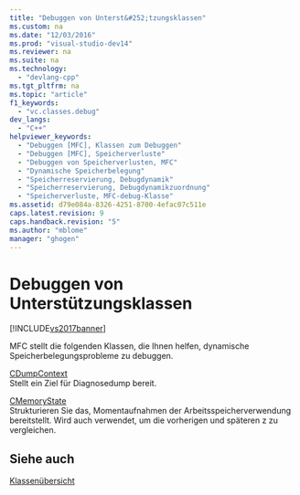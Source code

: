 ```yaml
---
title: "Debuggen von Unterst&#252;tzungsklassen"
ms.custom: na
ms.date: "12/03/2016"
ms.prod: "visual-studio-dev14"
ms.reviewer: na
ms.suite: na
ms.technology: 
  - "devlang-cpp"
ms.tgt_pltfrm: na
ms.topic: "article"
f1_keywords: 
  - "vc.classes.debug"
dev_langs: 
  - "C++"
helpviewer_keywords: 
  - "Debuggen [MFC], Klassen zum Debuggen"
  - "Debuggen [MFC], Speicherverluste"
  - "Debuggen von Speicherverlusten, MFC"
  - "Dynamische Speicherbelegung"
  - "Speicherreservierung, Debugdynamik"
  - "Speicherreservierung, Debugdynamikzuordnung"
  - "Speicherverluste, MFC-debug-Klasse"
ms.assetid: d79e084a-8326-4251-8700-4efac07c511e
caps.latest.revision: 9
caps.handback.revision: "5"
ms.author: "mblome"
manager: "ghogen"
---
```

# Debuggen von Unterst&#252;tzungsklassen
[!INCLUDE[vs2017banner](../assembler/inline/includes/vs2017banner.md)]

MFC stellt die folgenden Klassen, die Ihnen helfen, dynamische Speicherbelegungsprobleme zu debuggen.  
  
 [CDumpContext](../mfc/reference/cdumpcontext-class.md)  
 Stellt ein Ziel für Diagnosedump bereit.  
  
 [CMemoryState](../mfc/reference/cmemorystate-structure.md)  
 Strukturieren Sie das, Momentaufnahmen der Arbeitsspeicherverwendung bereitstellt.  Wird auch verwendet, um die vorherigen und späteren z zu vergleichen.  
  
## Siehe auch  
 [Klassenübersicht](../mfc/class-library-overview.md)